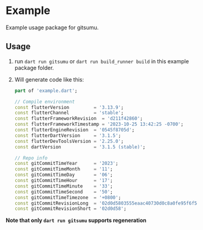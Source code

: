 # Example

Example usage package for gitsumu.

## Usage

1. run `dart run gitsumu` or `dart run build_runner build` in this example package folder.

2. Will generate code like this:
   ```dart
   part of 'example.dart';
   
   // Compile environment
   const flutterVersion         = '3.13.9';
   const flutterChannel         = 'stable';
   const flutterFrameworkRevision  = 'd211f42860';
   const flutterFrameworkTimestamp = '2023-10-25 13:42:25 -0700';
   const flutterEngineRevision  = '0545f8705d';
   const flutterDartVersion     = '3.1.5';
   const flutterDevToolsVersion = '2.25.0';
   const dartVersion            = '3.1.5 (stable)';
   
   // Repo info
   const gitCommitTimeYear      = '2023';
   const gitCommitTimeMonth     = '11';
   const gitCommitTimeDay       = '06';
   const gitCommitTimeHour      = '17';
   const gitCommitTimeMinute    = '33';
   const gitCommitTimeSecond    = '50';
   const gitCommitTimeTimezone  = '+0800';
   const gitCommitRevisionLong  = '02d0d5803555eaac40730d0c8a0fe95f6f5f18d1';
   const gitCommitRevisionShort = '02d0d58';
   ```

**Note that only `dart run gitsumu` supports regeneration**
